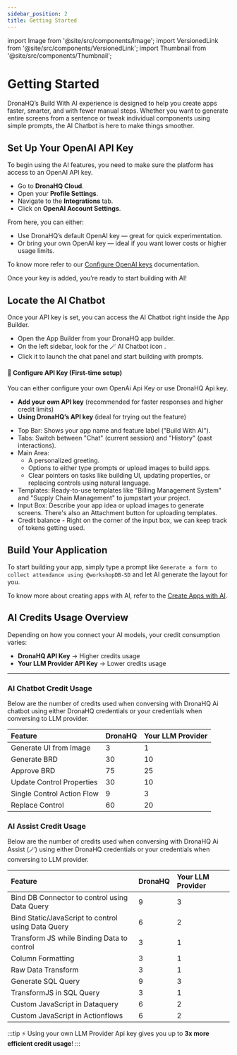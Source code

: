 ```yaml
---
sidebar_position: 2
title: Getting Started 
---
```


import Image from '@site/src/components/Image';
import VersionedLink from '@site/src/components/VersionedLink';
import Thumbnail from '@site/src/components/Thumbnail';

# Getting Started 

DronaHQ’s Build With AI experience is designed to help you create apps faster, smarter, and with fewer manual steps. Whether you want to generate entire screens from a sentence or tweak individual components using simple prompts, the AI Chatbot is here to make things smoother.

##  Set Up Your OpenAI API Key

To begin using the AI features, you need to make sure the platform has access to an OpenAI API key.

- Go to **DronaHQ Cloud**.
- Open your **Profile Settings**.
- Navigate to the **Integrations** tab.
- Click on **OpenAI Account Settings**.

From here, you can either:

- Use DronaHQ’s default OpenAI key — great for quick experimentation.
- Or bring your own OpenAI key — ideal if you want lower costs or higher usage limits.

To know more refer to our [Configure OpenAI keys](/ai-configure-openai-keys/) documentation.

Once your key is added, you’re ready to start building with AI!

  ##  Locate the AI Chatbot
  
  <figure>
    <Thumbnail src="/img/build-with-ai/chatbot.png" alt="Chatbot" />
  </figure>

 
  Once your API key is set, you can access the AI Chatbot right inside the App Builder.

  - Open the App Builder from your DronaHQ app builder.
  - On the left sidebar, look for the 🪄 AI Chatbot icon .
  - Click it to launch the chat panel and start building with prompts.

  #### 🔑 Configure API Key (First-time setup)
  You can either configure your own OpenAi Api Key or use DronaHQ Api key.

  * **Add your own API key** (recommended for faster responses and higher credit limits)
  * **Using DronaHQ’s API key** (ideal for trying out the feature)



  - Top Bar: Shows your app name and feature label ("Build With AI").
  - Tabs: Switch between "Chat" (current session) and "History" (past interactions).
  - Main Area: 
    - A personalized greeting.
    - Options to either type prompts or upload images to build apps.
    - Clear pointers on tasks like building UI, updating properties, or replacing controls using natural language.
  - Templates: Ready-to-use templates like "Billing Management System" and "Supply Chain Management" to jumpstart your project.
  - Input Box: Describe your app idea or upload images to generate screens. There's also an Attachment button for uploading templates.
  - Credit balance - Right on the corner of the input  box, we can keep track of tokens getting used.




## Build Your Application

To start building your app, simply type a prompt like `Generate a form to collect attendance using @workshopDB-SD` and let AI generate the layout for you.

<figure>
  <Thumbnail src="/img/build-with-ai/nlp-gen.png" alt="Chatbot" />
</figure>

To know more about creating apps with AI, refer to the [Create Apps with AI](create-apps-with-ai.md).



## AI Credits Usage Overview

Depending on how you connect your AI models, your credit consumption varies:

- **DronaHQ API Key** → Higher credits usage
- **Your LLM Provider API Key** → Lower credits usage

---

### AI Chatbot Credit Usage

Below are the number of credits used when conversing with DronaHQ Ai chatbot using either DronaHQ credentials or your credentials when conversing to LLM provider.

| Feature | DronaHQ | Your LLM Provider |
|:-----------|:------------------------|:-------------------------------------|
| Generate UI from Image | 3 | 1 |
| Generate BRD | 30 | 10 |
| Approve BRD | 75 | 25 |
| Update Control Properties | 30 | 10 |
| Single Control Action Flow | 9 | 3 |
| Replace Control | 60 | 20 |


### AI Assist Credit Usage

Below are the number of credits used when conversing with DronaHQ Ai Assist (🪄) using either DronaHQ credentials or your credentials when conversing to LLM provider.

| Feature | DronaHQ | Your LLM Provider |
|:-----------|:------------------------|:-------------------------------------|
| Bind DB Connector to control using Data Query | 9 | 3 |
| Bind Static/JavaScript to control using Data Query | 6 | 2 |
| Transform JS while Binding Data to control | 3 | 1 |
| Column Formatting | 3 | 1 |
| Raw Data Transform | 3 | 1 |
| Generate SQL Query | 9 | 3 |
| TransformJS in SQL Query | 3 | 1 |
| Custom JavaScript in Dataquery | 6 | 2 |
| Custom JavaScript in Actionflows | 6 | 2 |


:::tip
⚡ Using your own LLM Provider Api key gives you up to **3x more efficient credit usage**!
:::
